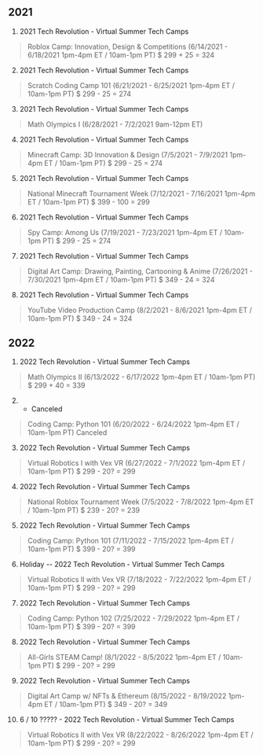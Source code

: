 # 

## 2021

1. 2021 Tech Revolution - Virtual Summer Tech Camps
>   Roblox Camp: Innovation, Design & Competitions (6/14/2021 - 6/18/2021    1pm-4pm ET / 10am-1pm PT)
>   $ 299 + 25 = 324

2.  2021 Tech Revolution - Virtual Summer Tech Camps
>   Scratch Coding Camp 101 (6/21/2021 - 6/25/2021    1pm-4pm ET / 10am-1pm PT)
>   $ 299 - 25 = 274

3.  2021 Tech Revolution - Virtual Summer Tech Camps
>   Math Olympics I (6/28/2021 - 7/2/2021    9am-12pm ET)

4.  2021 Tech Revolution - Virtual Summer Tech Camps
>   Minecraft Camp: 3D Innovation & Design (7/5/2021 - 7/9/2021    1pm-4pm ET / 10am-1pm PT)
>   $ 299 - 25 = 274


5.  2021 Tech Revolution - Virtual Summer Tech Camps
>   National Minecraft Tournament Week (7/12/2021 - 7/16/2021    1pm-4pm ET / 10am-1pm PT)
>   $ 399 - 100 = 299

6.  2021 Tech Revolution - Virtual Summer Tech Camps
>   Spy Camp: Among Us (7/19/2021 - 7/23/2021    1pm-4pm ET / 10am-1pm PT)
>   $ 299 - 25 = 274

7.  2021 Tech Revolution - Virtual Summer Tech Camps
>   Digital Art Camp: Drawing, Painting, Cartooning & Anime (7/26/2021 - 7/30/2021    1pm-4pm ET / 10am-1pm PT)
>   $ 349 - 24 = 324

8.  2021 Tech Revolution - Virtual Summer Tech Camps
>   YouTube Video Production Camp (8/2/2021 - 8/6/2021    1pm-4pm ET / 10am-1pm PT)
>   $ 349 - 24 = 324

## 2022

1. 2022 Tech Revolution - Virtual Summer Tech Camps
>   Math Olympics II (6/13/2022 - 6/17/2022 1pm-4pm ET / 10am-1pm PT)
>   $ 299 + 40 = 339

2.  - Canceled
>   Coding Camp: Python 101 (6/20/2022 - 6/24/2022 1pm-4pm ET / 10am-1pm PT)
>   Canceled

3.  2022 Tech Revolution - Virtual Summer Tech Camps
>   Virtual Robotics I with Vex VR (6/27/2022 - 7/1/2022 1pm-4pm ET / 10am-1pm PT)
>   $ 299 - 20? = 299

4.  2022 Tech Revolution - Virtual Summer Tech Camps
>   National Roblox Tournament Week (7/5/2022 - 7/8/2022 1pm-4pm ET / 10am-1pm PT)
>   $ 239 - 20? = 239

5.  2022 Tech Revolution - Virtual Summer Tech Camps
>   Coding Camp: Python 101 (7/11/2022 - 7/15/2022 1pm-4pm ET / 10am-1pm PT)
>   $ 399 - 20? = 399

6.  Holiday --  2022 Tech Revolution - Virtual Summer Tech Camps
>   Virtual Robotics II with Vex VR (7/18/2022 - 7/22/2022 1pm-4pm ET / 10am-1pm PT)
>   $ 299 - 20? = 299

7.  2022 Tech Revolution - Virtual Summer Tech Camps
>   Coding Camp: Python 102 (7/25/2022 - 7/29/2022 1pm-4pm ET / 10am-1pm PT)
>   $ 399 - 20? = 399

8.  2022 Tech Revolution - Virtual Summer Tech Camps
>   All-Girls STEAM Camp! (8/1/2022 - 8/5/2022 1pm-4pm ET / 10am-1pm PT)
>   $ 299 - 20? = 299

9.  2022 Tech Revolution - Virtual Summer Tech Camps
>   Digital Art Camp w/ NFTs & Ethereum (8/15/2022 - 8/19/2022 1pm-4pm ET / 10am-1pm PT)
>   $ 349 - 20? = 349

10. 6 / 10 ????? -  2022 Tech Revolution - Virtual Summer Tech Camps
>   Virtual Robotics II with Vex VR (8/22/2022 - 8/26/2022 1pm-4pm ET / 10am-1pm PT)
>   $ 299 - 20? = 299
